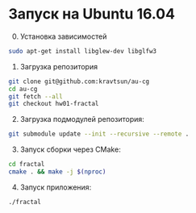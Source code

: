 # Запуск на Ubuntu 16.04

0. Установка зависимостей
```bash
sudo apt-get install libglew-dev libglfw3
```

1. Загрузка репозитория
```bash
git clone git@github.com:kravtsun/au-cg
cd au-cg
git fetch --all
git checkout hw01-fractal
```

2. Загрузка подмодулей репозитория:
```bash
git submodule update --init --recursive --remote .
```

3. Запуск сборки через CMake:
```bash
cd fractal
cmake . && make -j $(nproc)
```

4. Запуск приложения:
```bash
./fractal
```

